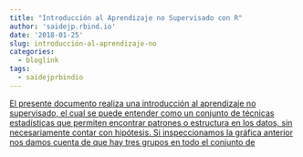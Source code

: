 ```yaml
---
title: "Introducción al Aprendizaje no Supervisado con R"
author: 'saidejp.rbind.io'
date: '2018-01-25'
slug: introducción-al-aprendizaje-no
categories:
  - bloglink
tags:
  - saidejprbindio
---
```


[El presente documento realiza una introducción al aprendizaje no supervisado, el cual se puede entender como un conjunto de técnicas estadísticas que permiten encontrar patrones o estructura en los datos, sin necesariamente contar con hipótesis. Si inspeccionamos la gráfica anterior nos damos cuenta de que hay tres grupos en todo el conjunto de<i class="fas fa-external-link-alt"></i>](https://saidejp.rbind.io/post/aprendizaje-supervisado/)

